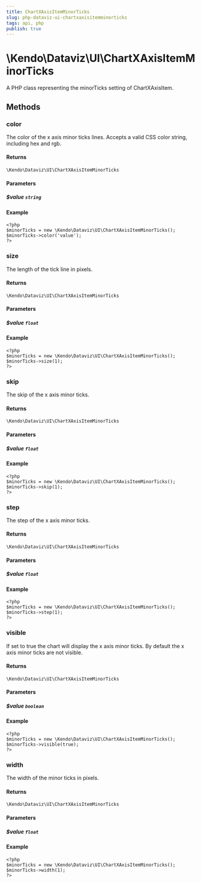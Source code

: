```yaml
---
title: ChartXAxisItemMinorTicks
slug: php-dataviz-ui-chartxaxisitemminorticks
tags: api, php
publish: true
---
```


# \Kendo\Dataviz\UI\ChartXAxisItemMinorTicks

A PHP class representing the minorTicks setting of ChartXAxisItem.


## Methods

### color
The color of the x axis minor ticks lines. Accepts a valid CSS color string, including hex and rgb.

#### Returns
`\Kendo\Dataviz\UI\ChartXAxisItemMinorTicks`

#### Parameters

##### $value `string`



#### Example 
    <?php
    $minorTicks = new \Kendo\Dataviz\UI\ChartXAxisItemMinorTicks();
    $minorTicks->color('value');
    ?>

### size
The length of the tick line in pixels.

#### Returns
`\Kendo\Dataviz\UI\ChartXAxisItemMinorTicks`

#### Parameters

##### $value `float`



#### Example 
    <?php
    $minorTicks = new \Kendo\Dataviz\UI\ChartXAxisItemMinorTicks();
    $minorTicks->size(1);
    ?>

### skip
The skip of the x axis minor ticks.

#### Returns
`\Kendo\Dataviz\UI\ChartXAxisItemMinorTicks`

#### Parameters

##### $value `float`



#### Example 
    <?php
    $minorTicks = new \Kendo\Dataviz\UI\ChartXAxisItemMinorTicks();
    $minorTicks->skip(1);
    ?>

### step
The step of the x axis minor ticks.

#### Returns
`\Kendo\Dataviz\UI\ChartXAxisItemMinorTicks`

#### Parameters

##### $value `float`



#### Example 
    <?php
    $minorTicks = new \Kendo\Dataviz\UI\ChartXAxisItemMinorTicks();
    $minorTicks->step(1);
    ?>

### visible
If set to true the chart will display the x axis minor ticks. By default the x axis minor ticks are not visible.

#### Returns
`\Kendo\Dataviz\UI\ChartXAxisItemMinorTicks`

#### Parameters

##### $value `boolean`



#### Example 
    <?php
    $minorTicks = new \Kendo\Dataviz\UI\ChartXAxisItemMinorTicks();
    $minorTicks->visible(true);
    ?>

### width
The width of the minor ticks in pixels.

#### Returns
`\Kendo\Dataviz\UI\ChartXAxisItemMinorTicks`

#### Parameters

##### $value `float`



#### Example 
    <?php
    $minorTicks = new \Kendo\Dataviz\UI\ChartXAxisItemMinorTicks();
    $minorTicks->width(1);
    ?>

 
